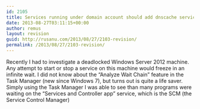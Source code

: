 ```yaml
---
id: 2105
title: Services running under domain account should add dnscache service as dependency
date: 2013-08-27T03:11:15+00:00
author: remus
layout: revision
guid: http://rusanu.com/2013/08/27/2103-revision/
permalink: /2013/08/27/2103-revision/
---
```

Recently I had to investigate a deadlocked Windows Server 2012 machine. Any attempt to start or stop a service on this machine would freeze in an infinite wait. I did not know about the &#8220;Analyze Wait Chain&#8221; feature in the Task Manager (new since Windows 7), but turns out is quite a life saver. Simply using the Task Manager I was able to see than many programs were waiting on the &#8220;Services and Controller app&#8221; service, which is the SCM (the Service Control Manager)